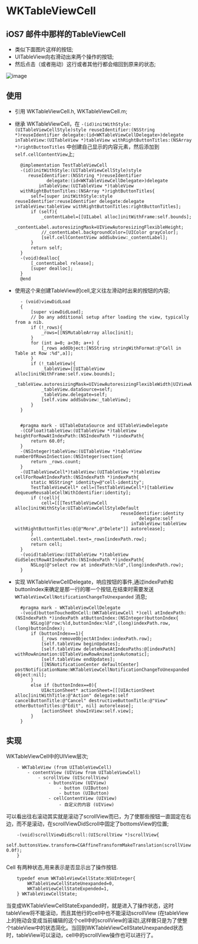 # WKTableViewCell

## iOS7 邮件中那样的TableViewCell

* 类似下面图片这样的按钮;
* UITableView向右滑动出来两个操作的按钮;
* 然后点击（或者拖动）这行或者其他行都会缩回到原来的状态;

![image](http://images.techhive.com/images/article/2013/09/05-keep-left-100054439-large.png)


## 使用

* 引用 WKTableViewCell.h, WKTableViewCell.m;
* 继承 WKTableViewCell，在 `-(id)initWithStyle:(UITableViewCellStyle)style
   reuseIdentifier:(NSString *)reuseIdentifier
          delegate:(id<WKTableViewCellDelegate>)delegate
       inTableView:(UITableView *)tableView
withRightButtonTitles:(NSArray *)rightButtonTitles` 中创建自己显示的内容元素，然后添加到`self.cellContentView`上;
	
		@implementation TestTableViewCell
		-(id)initWithStyle:(UITableViewCellStyle)style
		   reuseIdentifier:(NSString *)reuseIdentifier
		          delegate:(id<WKTableViewCellDelegate>)delegate
		       inTableView:(UITableView *)tableView
		withRightButtonTitles:(NSArray *)rightButtonTitles{
		    self=[super initWithStyle:style reuseIdentifier:reuseIdentifier delegate:delegate inTableView:tableView withRightButtonTitles:rightButtonTitles];
		    if (self){
		        _contentLabel=[[UILabel alloc]initWithFrame:self.bounds];
		        _contentLabel.autoresizingMask=UIViewAutoresizingFlexibleHeight;
		        //_contentLabel.backgroundColor=[UIColor grayColor];
		        [self.cellContentView addSubview:_contentLabel];
		    }
		    return self;
		}
		-(void)dealloc{
		    [_contentLabel release];
		    [super dealloc];
		}
		@end
	
* 使用这个来创建TableView的cell,定义往左滑动时出来的按钮的内容;

		- (void)viewDidLoad
		{
		    [super viewDidLoad];
			// Do any additional setup after loading the view, typically from a nib.
		    if (!_rows){
		        _rows=[[NSMutableArray alloc]init];
		    }
		    for (int a=0; a<30; a++) {
		        [_rows addObject:[NSString stringWithFormat:@"Cell in Table at Row :%d",a]];
		    }
		    if (!_tableView){
		        _tableView=[[UITableView alloc]initWithFrame:self.view.bounds];
		        _tableView.autoresizingMask=UIViewAutoresizingFlexibleWidth|UIViewAutoresizingFlexibleHeight;
		        _tableView.dataSource=self;
		        _tableView.delegate=self;
		        [self.view addSubview:_tableView];
		    }
		}


		#pragma mark - UITableDataSource and UITableViewDelegate
		-(CGFloat)tableView:(UITableView *)tableView heightForRowAtIndexPath:(NSIndexPath *)indexPath{
		    return 60.0f;
		}
		-(NSInteger)tableView:(UITableView *)tableView numberOfRowsInSection:(NSInteger)section{
		    return _rows.count;
		}
		-(UITableViewCell*)tableView:(UITableView *)tableView cellForRowAtIndexPath:(NSIndexPath *)indexPath{
		    static NSString* identity=@"cell-identity";
		    TestTableViewCell* cell=(TestTableViewCell*)[tableView dequeueReusableCellWithIdentifier:identity];
		    if (!cell){
		        cell=[[[TestTableViewCell alloc]initWithStyle:UITableViewCellStyleDefault
		                                      reuseIdentifier:identity
		                                             delegate:self
		                                          inTableView:tableView withRightButtonTitles:@[@"More",@"Delete"]] autorelease];
		    }
		    cell.contentLabel.text=_rows[indexPath.row];
		    return cell;
		}
		-(void)tableView:(UITableView *)tableView didSelectRowAtIndexPath:(NSIndexPath *)indexPath{
		    NSLog(@"select row at indexPath:%ld",(long)indexPath.row);
		}

* 实现 WKTableViewCellDelegate，响应按钮的事件,通过indexPath和buttonIndex来确定是那一行的哪一个按钮,在结束时需要发送`WKTableViewCellNotificationChangeToUnexpanded` 消息;

		#pragma mark - WKTableViewCellDelegate
		-(void)buttonTouchedOnCell:(WKTableViewCell *)cell atIndexPath:(NSIndexPath *)indexPath atButtonIndex:(NSInteger)buttonIndex{
		    NSLog(@"row:%ld,buttonIndex:%ld",(long)indexPath.row,(long)buttonIndex);
		    if (buttonIndex==1){
		        [_rows removeObjectAtIndex:indexPath.row];
		        [self.tableView beginUpdates];
		        [self.tableView deleteRowsAtIndexPaths:@[indexPath] withRowAnimation:UITableViewRowAnimationAutomatic];
		        [self.tableView endUpdates];
		        [[NSNotificationCenter defaultCenter] postNotificationName:WKTableViewCellNotificationChangeToUnexpanded object:nil];
		    }
		    else if (buttonIndex==0){
		        UIActionSheet* actionSheet=[[[UIActionSheet alloc]initWithTitle:@"Action" delegate:self cancelButtonTitle:@"Cancel" destructiveButtonTitle:@"View" otherButtonTitles:@"Edit", nil] autorelease];
		        [actionSheet showInView:self.view];
		    }
		}


## 实现

WKTableViewCell中的UIView层次;

		- WKTableView (from UITableViewCell)
			- contentView (UIView from UITableViewCell)
				- scrollView (UIScrollView)
					- buttonsView (UIView)
						- button (UIButton)
						- button (UIButton)
					- cellContentView (UIView)
						- 自定义的内容 (UIView)
						
可以看出往右滚动其实就是滚动了scrollView而已，为了使那些按钮一直固定在右边，而不是滚动，在scrollViewDidScroll中固定了bottomsView的位置;

		-(void)scrollViewDidScroll:(UIScrollView *)scrollView{
		self.buttonsView.transform=CGAffineTransformMakeTranslation(scrollView.contentOffset.x, 0.0f);
		}
		
Cell 有两种状态,用来表示是否显示出了操作按钮.

		typedef enum WKTableViewCellState:NSUInteger{
		    WKTableViewCellStateUnexpanded=0,
		    WKTableViewCellStateExpended=1,
		} WKTableViewCellState;
		
		
当变成WKTableViewCellStateExpanded时，就是进入了操作状态，这时tableView将不能滚动，而且其他行的cell中也不能滚动scrollView (在tableView上的拖动会变成当前编辑的这个cell中的scrollView的滚动),这样做只是为了使整个tableView中的状态简化。当回到WKTableViewCellStateUnexpanded状态时，tableView可以滚动，cell中的scrollView操作也可以进行了。